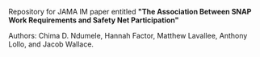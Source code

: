 Repository for JAMA IM paper entitled **"The Association Between SNAP Work Requirements and Safety Net Participation"**

Authors: Chima D. Ndumele, Hannah Factor, Matthew Lavallee, Anthony Lollo, and Jacob Wallace. 

